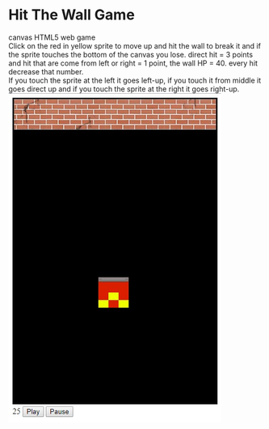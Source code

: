 # Hit The Wall Game 
<div>canvas HTML5 web game</div>
<div>Click on the red in yellow sprite to move up and hit the wall to break it and if the sprite touches the bottom of the canvas you lose. direct hit = 3 points and hit that are come from left or right = 1 point, the wall HP = 40. every hit decrease that number.<br> If you touch the sprite at the left it goes left-up, if you touch it from middle it goes direct up and if you touch the sprite at the right it goes right-up. </div>
<img src="https://raw.githubusercontent.com/migofk/Hit-The-Wall-Game-/master/images/screenShot.jpg">

